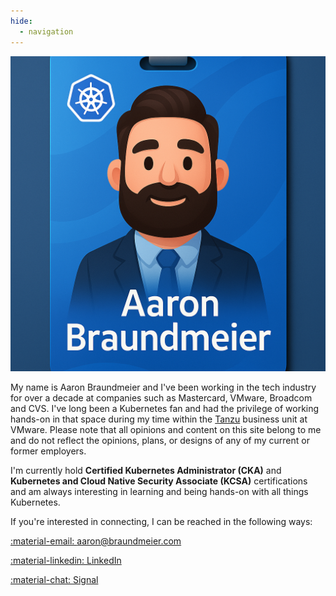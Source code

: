 ```yaml
---
hide:
  - navigation
---
```


<div class="id-card">
<img src="/images/aaron-card.png" class="id-img">
</div>


My name is Aaron Braundmeier and I've been working in the tech industry for over a decade at companies such as Mastercard, VMware, Broadcom and CVS. I've long been a Kubernetes fan and had the privilege of working hands-on in that space during my time within the [Tanzu](https://tanzu.vmware.com/platform) business unit at VMware. Please note that all opinions and content on this site belong to me and do not reflect the opinions, plans, or designs of any of my current or former employers.

I'm currently hold **Certified Kubernetes Administrator (CKA)** and **Kubernetes and Cloud Native Security Associate (KCSA)** certifications and am always interesting in learning and being hands-on with all things Kubernetes.

If you're interested in connecting, I can be reached in the following ways:

[:material-email: aaron@braundmeier.com](mailto:aaron@braundmeier.com)

[:material-linkedin: LinkedIn](https://www.linkedin.com/in/aaronbraundmeier/)

[:material-chat: Signal](https://signal.me/#eu/HHzMGLMmlrqlMnU9t6mSIi25CbHgMbgvEcyNPdi5bH4sv7FR1fRJ-LpmMzP09BLC)

<br><br><br>

<div data-iframe-width="350" data-iframe-height="270" data-share-badge-id="cc5e7ffa-b662-4de2-8e63-8f06e2098bc1" data-share-badge-host="https://www.credly.com"></div><script type="text/javascript" async src="//cdn.credly.com/assets/utilities/embed.js"></script>

<div data-iframe-width="350" data-iframe-height="270" data-share-badge-id="59a4a303-bc31-41c6-bc9f-fbc2da719f39" data-share-badge-host="https://www.credly.com"></div><script type="text/javascript" async src="//cdn.credly.com/assets/utilities/embed.js"></script>